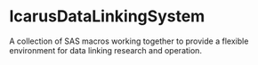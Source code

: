 # IcarusDataLinkingSystem
A collection of SAS macros working together to provide a flexible environment for data linking research and operation.
